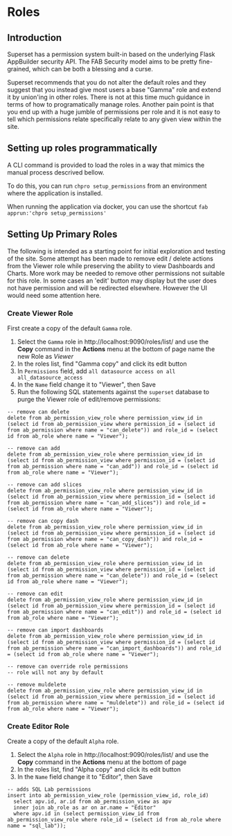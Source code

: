 # Roles

## Introduction

Superset has a permission system built-in based on the underlying Flask AppBuilder security API.  The FAB Security model aims to be pretty
fine-grained, which can be both a blessing and a curse.

Superset recommends that you do not alter the default roles and they suggest that you instead give most users a base "Gamma" role and extend
it by union'ing in other roles.  There is not at this time much guidance in terms of how to programatically manage roles. Another pain point
is that you end up with a huge jumble of permissions per role and it is not easy to tell which permissions relate specifically relate to any given view
within the site.

## Setting up roles programmatically

A CLI command is provided to load the roles in a way that mimics the
manual process descrived bellow.

To do this, you can run `chpro setup_permissions` from an environment where the
application is installed.

When running the application via docker, you can use the shortcut `fab apprun:'chpro setup_permissions'`


## Setting Up Primary Roles

The following is intended as a starting point for initial exploration and testing of the site.  Some attempt has been made to remove edit / delete
actions from the Viewer role while preserving the ability to view Dashboards and Charts.  More work may be needed to remove other permissions not
suitable for this role.  In some cases an 'edit' button may display but the user does not have permission and will be redirected elsewhere. However the UI
would need some attention here.

### Create Viewer Role

First create a copy of the default `Gamma` role.

1. Select the `Gamma` role in http://localhost:9090/roles/list/ and use the **Copy** command in the **Actions** menu at the bottom of page
name the new Role as _Viewer_
1. In the roles list, find "Gamma copy" and click its edit button
1. In `Permissions` field, add `all datasource access on all all_datasource_access`
1. In the `Name` field change it to "Viewer", then Save
1. Run the following SQL statements against the `superset` database to purge the Viewer role of edit/remove permissions:

```
-- remove can delete
delete from ab_permission_view_role where permission_view_id in (select id from ab_permission_view where permission_id = (select id from ab_permission where name = "can_delete")) and role_id = (select id from ab_role where name = "Viewer");

-- remove can add
delete from ab_permission_view_role where permission_view_id in (select id from ab_permission_view where permission_id = (select id from ab_permission where name = "can_add")) and role_id = (select id from ab_role where name = "Viewer");

-- remove can add slices
delete from ab_permission_view_role where permission_view_id in (select id from ab_permission_view where permission_id = (select id from ab_permission where name = "can_add_slices")) and role_id = (select id from ab_role where name = "Viewer");

-- remove can copy dash
delete from ab_permission_view_role where permission_view_id in (select id from ab_permission_view where permission_id = (select id from ab_permission where name = "can_copy_dash")) and role_id = (select id from ab_role where name = "Viewer");

-- remove can delete
delete from ab_permission_view_role where permission_view_id in (select id from ab_permission_view where permission_id = (select id from ab_permission where name = "can_delete")) and role_id = (select id from ab_role where name = "Viewer");

-- remove can edit
delete from ab_permission_view_role where permission_view_id in (select id from ab_permission_view where permission_id = (select id from ab_permission where name = "can_edit")) and role_id = (select id from ab_role where name = "Viewer");

-- remove can import dashboards
delete from ab_permission_view_role where permission_view_id in (select id from ab_permission_view where permission_id = (select id from ab_permission where name = "can_import_dashboards")) and role_id = (select id from ab_role where name = "Viewer");

-- remove can override role permissions
-- role will not any by default

-- remove muldelete
delete from ab_permission_view_role where permission_view_id in (select id from ab_permission_view where permission_id = (select id from ab_permission where name = "muldelete")) and role_id = (select id from ab_role where name = "Viewer");

```

### Create Editor Role

Create a copy of the default `Alpha` role.

1. Select the `Alpha` role in http://localhost:9090/roles/list/ and use the **Copy** command in the **Actions** menu at the bottom of page
1. In the roles list, find "Alpha copy" and click its edit button
1. In the `Name` field change it to "Editor", then Save

```
-- adds SQL Lab permissions
insert into ab_permission_view_role (permission_view_id, role_id)
  select apv.id, ar.id from ab_permission_view as apv
  inner join ab_role as ar on ar.name = "Editor"
  where apv.id in (select permission_view_id from ab_permission_view_role where role_id = (select id from ab_role where name = "sql_lab"));
```
